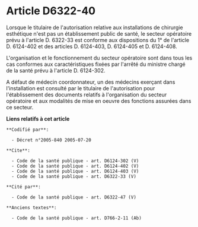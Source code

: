 # Article D6322-40

Lorsque le titulaire de l'autorisation relative aux installations de chirurgie esthétique n'est pas un établissement public
de santé, le secteur opératoire prévu à l'article D. 6322-33 est conforme aux dispositions du 1° de l'article D. 6124-402 et
des articles D. 6124-403, D. 6124-405 et D. 6124-408. 

L'organisation et le fonctionnement du secteur opératoire sont dans tous les cas conformes aux caractéristiques fixées par
l'arrêté du ministre chargé de la santé prévu à l'article D. 6124-302. 

A défaut de médecin coordonnateur, un des médecins exerçant dans l'installation est consulté par le titulaire de
l'autorisation pour l'établissement des documents relatifs à l'organisation du secteur opératoire et aux modalités de mise en
oeuvre des fonctions assurées dans ce secteur.

**Liens relatifs à cet article**

	**Codifié par**:

	  - Décret n°2005-840 2005-07-20

	**Cite**:

	  - Code de la santé publique - art. D6124-302 (V)
	  - Code de la santé publique - art. D6124-402 (V)
	  - Code de la santé publique - art. D6124-403 (V)
	  - Code de la santé publique - art. D6322-33 (V)

	**Cité par**:

	  - Code de la santé publique - art. D6322-47 (V)

	**Anciens textes**:

	  - Code de la santé publique - art. D766-2-11 (Ab)
